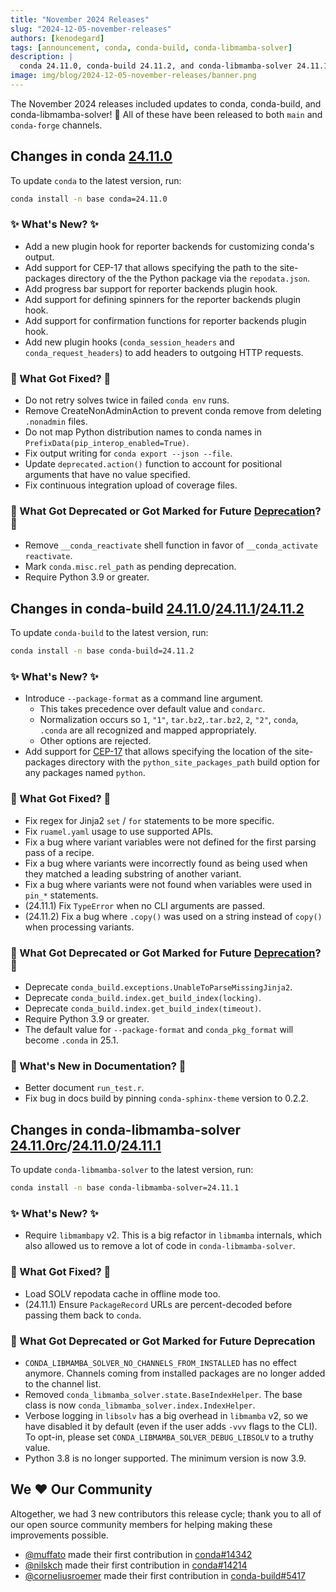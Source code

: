 ```yaml
---
title: "November 2024 Releases"
slug: "2024-12-05-november-releases"
authors: [kenodegard]
tags: [announcement, conda, conda-build, conda-libmamba-solver]
description: |
  conda 24.11.0, conda-build 24.11.2, and conda-libmamba-solver 24.11.1 have been released! 🎉
image: img/blog/2024-12-05-november-releases/banner.png
---
```


The November 2024 releases included updates to conda, conda-build, and conda-libmamba-solver! 🎉 All of these have been released to both `main` and `conda-forge` channels.

<!-- truncate -->

## Changes in conda [24.11.0](https://github.com/conda/conda/releases/tag/24.11.0)

To update `conda` to the latest version, run:

```bash
conda install -n base conda=24.11.0
```

### ✨ What's New? ✨

- Add a new plugin hook for reporter backends for customizing conda's output.
- Add support for CEP-17 that allows specifying the path to the site-packages directory of the the Python package via the `repodata.json`.
- Add progress bar support for reporter backends plugin hook.
- Add support for defining spinners for the reporter backends plugin hook.
- Add support for confirmation functions for reporter backends plugin hook.
- Add new plugin hooks (`conda_session_headers` and `conda_request_headers`) to add headers to outgoing HTTP requests.

### 🔧 What Got Fixed? 🔧

- Do not retry solves twice in failed `conda env` runs.
- Remove CreateNonAdminAction to prevent conda remove from deleting `.nonadmin` files.
- Do not map Python distribution names to conda names in `PrefixData(pip_interop_enabled=True)`.
- Fix output writing for `conda export --json --file`.
- Update `deprecated.action()` function to account for positional arguments that have no value specified.
- Fix continuous integration upload of coverage files.

### 🌅 What Got Deprecated or Got Marked for Future [Deprecation](https://github.com/conda-incubator/ceps/blob/main/cep-9.md)? 🌅

- Remove `__conda_reactivate` shell function in favor of `__conda_activate reactivate`.
- Mark `conda.misc.rel_path` as pending deprecation.
- Require Python 3.9 or greater.

## Changes in conda-build [24.11.0](https://github.com/conda/conda-build/releases/tag/24.11.0)/[24.11.1](https://github.com/conda/conda-build/releases/tag/24.11.1)/[24.11.2](https://github.com/conda/conda-build/releases/tag/24.11.2)

To update `conda-build` to the latest version, run:

```bash
conda install -n base conda-build=24.11.2
```

### ✨ What's New? ✨

- Introduce `--package-format` as a command line argument.
  - This takes precedence over default value and `condarc`.
  - Normalization occurs so `1`, `"1"`, `tar.bz2`,`.tar.bz2`, `2`, `"2"`, `conda`, `.conda` are all recognized and mapped appropriately.
  - Other options are rejected.
- Add support for [CEP-17](https://github.com/conda/ceps/blob/main/cep-0017.md) that allows specifying the location of the site-packages directory with the `python_site_packages_path` build option for any packages named `python`.

### 🔧 What Got Fixed? 🔧

- Fix regex for Jinja2 `set` / `for` statements to be more specific.
- Fix `ruamel.yaml` usage to use supported APIs.
- Fix a bug where variant variables were not defined for the first parsing pass of a recipe.
- Fix a bug where variants were incorrectly found as being used when they matched a leading substring of another variant.
- Fix a bug where variants were not found when variables were used in `pin_*` statements.
- (24.11.1) Fix `TypeError` when no CLI arguments are passed.
- (24.11.2) Fix a bug where `.copy()` was used on a string instead of `copy()` when processing variants.

### 🌅 What Got Deprecated or Got Marked for Future [Deprecation](https://github.com/conda-incubator/ceps/blob/main/cep-9.md)? 🌅

- Deprecate `conda_build.exceptions.UnableToParseMissingJinja2`.
- Deprecate `conda_build.index.get_build_index(locking)`.
- Deprecate `conda_build.index.get_build_index(timeout)`.
- Require Python 3.9 or greater.
- The default value for `--package-format` and `conda_pkg_format` will become `.conda` in 25.1.

### 📄 What's New in Documentation? 📄

- Better document `run_test.r`.
- Fix bug in docs build by pinning `conda-sphinx-theme` version to 0.2.2.

## Changes in conda-libmamba-solver [24.11.0rc](https://github.com/conda/conda-libmamba-solver/releases/tag/24.11.0rc)/[24.11.0](https://github.com/conda/conda-libmamba-solver/releases/tag/24.11.0)/[24.11.1](https://github.com/conda/conda-libmamba-solver/releases/tag/24.11.1)

To update `conda-libmamba-solver` to the latest version, run:

```bash
conda install -n base conda-libmamba-solver=24.11.1
```

### ✨ What's New? ✨

- Require `libmambapy` v2. This is a big refactor in `libmamba` internals, which also allowed us to remove a lot of code in `conda-libmamba-solver`.

### 🔧 What Got Fixed? 🔧

- Load SOLV repodata cache in offline mode too.
- (24.11.1) Ensure `PackageRecord` URLs are percent-decoded before passing them back to `conda`.

### 🌅 What Got Deprecated or Got Marked for Future Deprecation

- `CONDA_LIBMAMBA_SOLVER_NO_CHANNELS_FROM_INSTALLED` has no effect anymore. Channels coming from installed packages are no longer added to the channel list.
- Removed `conda_libmamba_solver.state.BaseIndexHelper`. The base class is now `conda_libmamba_solver.index.IndexHelper`.
- Verbose logging in `libsolv` has a big overhead in `libmamba` v2, so we have disabled it by default (even if the user adds `-vvv` flags to the CLI). To opt-in, please set `CONDA_LIBMAMBA_SOLVER_DEBUG_LIBSOLV` to a truthy value.
- Python 3.8 is no longer supported. The minimum version is now 3.9.

## We ❤️ Our Community

Altogether, we had 3 new contributors this release cycle; thank you to all of our open source community members for helping making these improvements possible.

- [@muffato](https://github.com/muffato) made their first contribution in [conda#14342](https://github.com/conda/conda/pull/14342)
- [@nilskch](https://github.com/nilskch) made their first contribution in [conda#14214](https://github.com/conda/conda/pull/14214)
- [@corneliusroemer](https://github.com/corneliusroemer) made their first contribution in [conda-build#5417](https://github.com/conda/conda-build/pull/5417)
